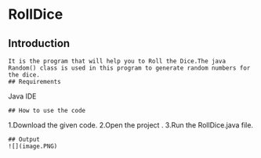 # RollDice  

## Introduction
```
It is the program that will help you to Roll the Dice.The java Random() class is used in this program to generate random numbers for the dice.
## Requirements
```
Java IDE
```
## How to use the code
```
1.Download the given code.
2.Open the project .
3.Run the RollDice.java file.
```
## Output
![](image.PNG)



